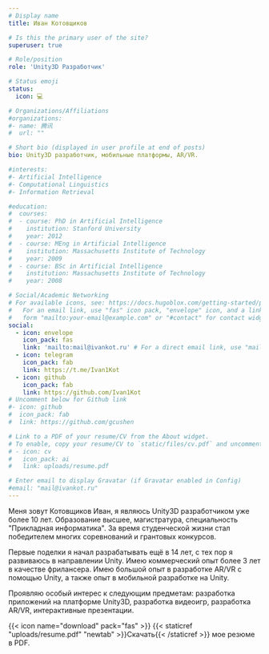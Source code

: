 ```yaml
---
# Display name
title: Иван Котовщиков

# Is this the primary user of the site?
superuser: true

# Role/position
role: 'Unity3D Разработчик'

# Status emoji
status:
  icon: 💻

# Organizations/Affiliations
#organizations:
#- name: 腾讯
#  url: ""

# Short bio (displayed in user profile at end of posts)
bio: Unity3D разработчик, мобильные платформы, AR/VR.

#interests:
#- Artificial Intelligence
#- Computational Linguistics
#- Information Retrieval

#education:
#  courses:
#  - course: PhD in Artificial Intelligence
#    institution: Stanford University
#    year: 2012
#  - course: MEng in Artificial Intelligence
#    institution: Massachusetts Institute of Technology
#    year: 2009
#  - course: BSc in Artificial Intelligence
#    institution: Massachusetts Institute of Technology
#    year: 2008

# Social/Academic Networking
# For available icons, see: https://docs.hugoblox.com/getting-started/page-builder/#icons
#   For an email link, use "fas" icon pack, "envelope" icon, and a link in the
#   form "mailto:your-email@example.com" or "#contact" for contact widget.
social:
  - icon: envelope
    icon_pack: fas
    link: 'mailto:mail@ivankot.ru' # For a direct email link, use "mailto:test@example.org".
  - icon: telegram
    icon_pack: fab
    link: https://t.me/Ivan1Kot
  - icon: github
    icon_pack: fab
    link: https://github.com/Ivan1Kot
# Uncomment below for Github link
#- icon: github
#  icon_pack: fab
#  link: https://github.com/gcushen

# Link to a PDF of your resume/CV from the About widget.
# To enable, copy your resume/CV to `static/files/cv.pdf` and uncomment the lines below.
# - icon: cv
#   icon_pack: ai
#   link: uploads/resume.pdf

# Enter email to display Gravatar (if Gravatar enabled in Config)
#email: "mail@ivankot.ru"
---
```


Меня зовут Котовщиков Иван, я являюсь Unity3D разработчиком уже более 10 лет. Образование высшее, магистратура, специальность "Прикладная информатика". За время студенческой жизни стал победителем многих соревнований и грантовых конкурсов. 

Первые поделки я начал разрабатывать ещё в 14 лет, с тех пор я развиваюсь в направлении Unity. Имею коммерческий опыт более 3 лет в качестве фрилансера. Имею большой опыт в разработке AR/VR с помощью Unity, а также опыт в мобильной разработке на Unity.

Проявляю особый интерес к следующим предметам: разработка приложений на платформе Unity3D, разработка видеоигр, разработка AR/VR, интерактивные презентации.

{{< icon name="download" pack="fas" >}} {{< staticref "uploads/resume.pdf" "newtab" >}}Скачать{{< /staticref >}} мое резюме в PDF.
